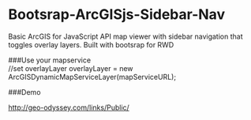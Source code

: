 Bootsrap-ArcGISjs-Sidebar-Nav
=============================

Basic ArcGIS for JavaScript API map viewer with sidebar navigation
that toggles overlay layers.  Built with bootsrap for RWD

###Use your mapservice     
    //set overlayLayer 
    overlayLayer = new ArcGISDynamicMapServiceLayer(mapServiceURL);
    
###Demo

http://geo-odyssey.com/links/Public/

